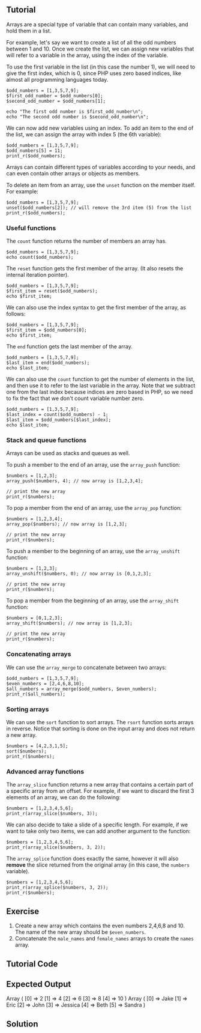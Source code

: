 Tutorial
--------

Arrays are a special type of variable that can contain many variables, and hold them in a list.

For example, let's say we want to create a list of all the odd numbers between 1 and 10. Once
we create the list, we can assign new variables that will refer to a variable in the array,
using the index of the variable.

To use the first variable in the list (in this case the number 1), we will need to give the
first index, which is 0, since PHP uses zero based indices, like almost all programming
languages today.

    $odd_numbers = [1,3,5,7,9];
    $first_odd_number = $odd_numbers[0];
    $second_odd_number = $odd_numbers[1];

    echo "The first odd number is $first_odd_number\n";
    echo "The second odd number is $second_odd_number\n";

We can now add new variables using an index. To add an item to the end of the list, we can assign
the array with index 5 (the 6th variable):

    $odd_numbers = [1,3,5,7,9];
    $odd_numbers[5] = 11;
    print_r($odd_numbers);

Arrays can contain different types of variables according to your needs, and can even contain
other arrays or objects as members.

To delete an item from an array, use the `unset` function on the member itself. For example:

    $odd_numbers = [1,3,5,7,9];
    unset($odd_numbers[2]); // will remove the 3rd item (5) from the list
    print_r($odd_numbers);

### Useful functions

The `count` function returns the number of members an array has.

    $odd_numbers = [1,3,5,7,9];
    echo count($odd_numbers);

The `reset` function gets the first member of the array. (It also resets the internal iteration pointer).

    $odd_numbers = [1,3,5,7,9];
    $first_item = reset($odd_numbers);
    echo $first_item;

We can also use the index syntax to get the first member of the array, as follows:

    $odd_numbers = [1,3,5,7,9];
    $first_item = $odd_numbers[0];
    echo $first_item;

The `end` function gets the last member of the array.

    $odd_numbers = [1,3,5,7,9];
    $last_item = end($odd_numbers);
    echo $last_item;

We can also use the `count` function to get the number of elements in the list, and then
use it to refer to the last variable in the array. Note that we subtract one from the
last index because indices are zero based in PHP, so we need to fix the fact that
we don't count variable number zero.

    $odd_numbers = [1,3,5,7,9];
    $last_index = count($odd_numbers) - 1;
    $last_item = $odd_numbers[$last_index];
    echo $last_item;

### Stack and queue functions

Arrays can be used as stacks and queues as well.

To push a member to the end of an array, use the `array_push` function:

    $numbers = [1,2,3];
    array_push($numbers, 4); // now array is [1,2,3,4];

    // print the new array
    print_r($numbers);

To pop a member from the end of an array, use the `array_pop` function:

    $numbers = [1,2,3,4];
    array_pop($numbers); // now array is [1,2,3];

    // print the new array
    print_r($numbers);

To push a member to the beginning of an array, use the `array_unshift` function:

    $numbers = [1,2,3];
    array_unshift($numbers, 0); // now array is [0,1,2,3];

    // print the new array
    print_r($numbers);

To pop a member from the beginning of an array, use the `array_shift` function:

    $numbers = [0,1,2,3];
    array_shift($numbers); // now array is [1,2,3];

    // print the new array
    print_r($numbers);

### Concatenating arrays

We can use the `array_merge` to concatenate between two arrays:

    $odd_numbers = [1,3,5,7,9];
    $even_numbers = [2,4,6,8,10];
    $all_numbers = array_merge($odd_numbers, $even_numbers);
    print_r($all_numbers);

### Sorting arrays

We can use the `sort` function to sort arrays. The `rsort` function sorts arrays in reverse.
Notice that sorting is done on the input array and does not return a new array.

    $numbers = [4,2,3,1,5];
    sort($numbers);
    print_r($numbers);

### Advanced array functions

The `array_slice` function returns a new array that contains a certain part of a specific array from an offset.
For example, if we want to discard the first 3 elements of an array, we can do the following:

    $numbers = [1,2,3,4,5,6];
    print_r(array_slice($numbers, 3));

We can also decide to take a slide of a specific length. For example, if we want to take only two items, we can
add another argument to the function:

    $numbers = [1,2,3,4,5,6];
    print_r(array_slice($numbers, 3, 2));

The `array_splice` function does exactly the same, however it will also **remove** the slice returned from the
original array (in this case, the `numbers` variable).

    $numbers = [1,2,3,4,5,6];
    print_r(array_splice($numbers, 3, 2));
    print_r($numbers);

Exercise
--------

1. Create a new array which contains the even numbers 2,4,6,8 and 10. The name of the new array should be `$even_numbers`.
2. Concatenate the `male_names` and `female_names` arrays to create the `names` array.

Tutorial Code
-------------

<?php

// TODO: add the even_numbers array here

$male_names = ["Jake", "Eric", "John"];
$female_names = ["Jessica", "Beth", "Sandra"];

// TODO: join the male and female names to one array
$names = NULL;

print_r($even_numbers);
print_r($names);

?>

Expected Output
---------------

Array
(
    [0] => 2
    [1] => 4
    [2] => 6
    [3] => 8
    [4] => 10
)
Array
(
    [0] => Jake
    [1] => Eric
    [2] => John
    [3] => Jessica
    [4] => Beth
    [5] => Sandra
)

Solution
--------

<?php

// TODO: add the even_numbers array here
$even_numbers = [2,4,6,8,10];

$male_names = ["Jake", "Eric", "John"];
$female_names = ["Jessica", "Beth", "Sandra"];

// TODO: join the male and female names to one array
$names = array_merge($male_names, $female_names);

print_r($even_numbers);
print_r($names);

?>
